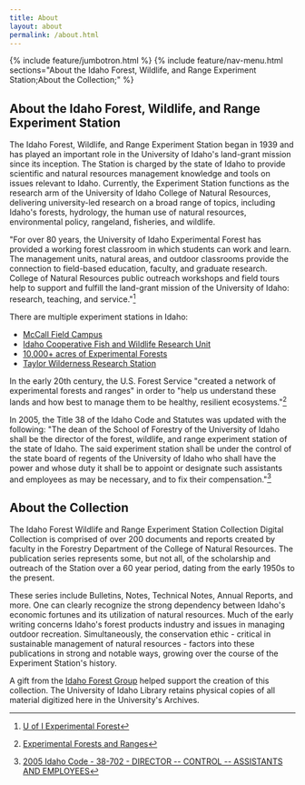 ```yaml
---
title: About
layout: about
permalink: /about.html
---
```

{% include feature/jumbotron.html %}
{% include feature/nav-menu.html sections="About the Idaho Forest, Wildlife, and Range Experiment Station;About the Collection;" %}

## About the Idaho Forest, Wildlife, and Range Experiment Station

The Idaho Forest, Wildlife, and Range Experiment Station began in 1939 and has played an important role in the University of Idaho's land-grant mission since its inception. The Station is charged by the state of Idaho to provide scientific and natural resources management knowledge and tools on issues relevant to Idaho. Currently, the Experiment Station functions as the research arm of the University of Idaho College of Natural Resources, delivering university-led research on a broad range of topics, including Idaho's forests, hydrology, the human use of natural resources, environmental policy, rangeland, fisheries, and wildlife.

"For over 80 years, the University of Idaho Experimental Forest has provided a working forest classroom in which students can work and learn. The management units, natural areas, and outdoor classrooms provide the connection to field-based education, faculty, and graduate research. College of Natural Resources public outreach workshops and field tours help to support and fulfill the land-grant mission of the University of Idaho: research, teaching, and service."[^1]

There are multiple experiment stations in Idaho:
- [McCall Field Campus](https://www.uidaho.edu/cnr/mccall-field-campus)
- [Idaho Cooperative Fish and Wildlife Research Unit](https://www.uidaho.edu/cnr/idaho-cooperative-fish-and-wildlife-research-unit)
- [10,000+ acres of Experimental Forests](https://www.uidaho.edu/cnr/research/fur-programs/ui-experimental-forest)
- [Taylor Wilderness Research Station](https://www.uidaho.edu/cnr/taylor-wilderness-research-station)

In the early 20th century, the U.S. Forest Service "created a network of experimental forests and ranges" in order to "help us understand these lands and how best to manage them to be healthy, resilient ecosystems."[^3]

In 2005, the Title 38 of the Idaho Code and Statutes was updated with the following: "The dean of the School of Forestry of the University of Idaho shall be the director of the forest, wildlife, and range experiment station of the state of Idaho. The said experiment station shall be under the control of the state board of regents of the University of Idaho who shall have the power and whose duty it shall be to appoint or designate such assistants and employees as may be necessary, and to fix their compensation."[^2]

## About the Collection

The Idaho Forest Wildlife and Range Experiment Station Collection Digital Collection is comprised of over 200 documents and reports created by faculty in the Forestry Department of the College of Natural Resources. The publication series represents some, but not all, of the scholarship and outreach of the Station over a 60 year period, dating from the early 1950s to the present.

These series include Bulletins, Notes, Technical Notes, Annual Reports, and more. One can clearly recognize the strong dependency between Idaho's economic fortunes and its utilization of natural resources. Much of the early writing concerns Idaho's forest products industry and issues in managing outdoor recreation. Simultaneously, the conservation ethic - critical in sustainable management of natural resources - factors into these publications in strong and notable ways, growing over the course of the Experiment Station's history.

A gift from the [Idaho Forest Group](http://www.idfg.com/) helped support the creation of this collection. The University of Idaho Library retains physical copies of all material digitized here in the University's Archives.

[^1]: [U of I Experimental Forest](https://www.uidaho.edu/cnr/research/fur-programs/ui-experimental-forest)

[^2]: [2005 Idaho Code - 38-702 - DIRECTOR -- CONTROL -- ASSISTANTS AND EMPLOYEES](https://law.justia.com/codes/idaho/2005/38ftoc/380070002.html)

[^3]: [Experimental Forests and Ranges](https://www.fs.usda.gov/rmrs/experimental-forests-and-ranges)